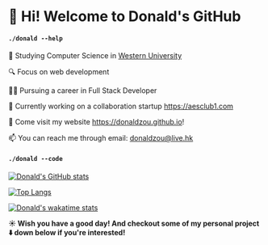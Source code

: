 # 👋 Hi! Welcome to Donald's GitHub

#### `./donald --help`
🏫  Studying Computer Science in <a href="https://uwo.ca">Western University </a>

🔍  Focus on web development

👨‍💻‍ Pursuing a career in Full Stack Developer

🔨 Currently working on a collaboration startup https://aesclub1.com

🧋 Come visit my website <a href="https://donaldzou.github.io">https://donaldzou.github.io</a>!

📫 You can reach me through email: <a href="mailto:donaldzou@live.hk">donaldzou@live.hk</a>
#### `./donald --code`
[![Donald's GitHub stats](https://github-readme-stats.vercel.app/api?username=donaldzou&theme=dark&show_icons=true)](https://github.com/donaldzou/)

[![Top Langs](https://github-readme-stats.vercel.app/api/top-langs/?username=donaldzou&theme=dark)](https://github.com/donaldzou)

[![Donald's wakatime stats](https://github-readme-stats.vercel.app/api/wakatime?username=donaldzou&theme=dark)](https://github.com/donaldzou/)


**☀️ Wish you have a good day! And checkout some of my personal project :arrow_down: down below if you're interested!**
